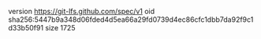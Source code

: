 version https://git-lfs.github.com/spec/v1
oid sha256:5447b9a348d06fded4d5ea66a29fd0739d4ec86cfc1dbb7da92f9c1d33b50f91
size 1725

